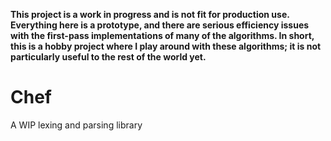 **This project is a work in progress and is not fit for production use. Everything here is a prototype, and there are serious efficiency issues with the first-pass implementations of many of the algorithms. In short, this is a hobby project where I play around with these algorithms; it is not particularly useful to the rest of the world yet.**

# Chef

A WIP lexing and parsing library
